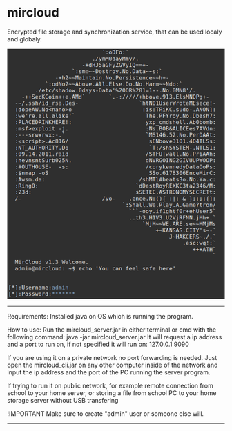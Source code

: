 # mircloud
Encrypted file storage and synchronization service, that can be used localy and globaly.

![alt text](Untitled.png)

________________________________________________________________________________________
Requirements:
  Installed java on OS which is running the program.

How to use:
  Run the mircloud_server.jar in either terminal or cmd with the following command:
    java -jar mircloud_server.jar
  It will request a ip address and a port to run on, if not specified it will run on:
    127.0.0.1 9090
  
  If you are using it on a private network no port forwarding is needed.
  Just open the mircloud_cli.jar on any other computer inside of the network and input
    the ip address and the port of the PC running the server program.
    
  If trying to run it on public network, for example remote connection from school to your
    home server, or storing a file from school PC to your home storage server without USB
    transfering

!IMPORTANT
Make sure to create "admin" user or someone else will.
________________________________________________________________________________________
